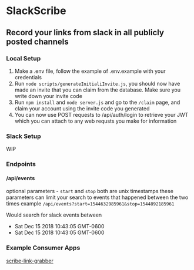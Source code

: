 # SlackScribe
## Record your links from slack in all publicly posted channels

### Local Setup
1. Make a .env file, follow the example of .env.example with your credentials
2. Run `node scripts/generateInitialiInvite.js`, you should now have made an invite that you can claim from the database.
Make sure you write down your invite code
3. Run `npm install` and `node server.js` and go to the `/claim` page, and claim your account using the invite code you generated
4. You can now use POST requests to /api/auth/login to retrieve your JWT which you can attach to any web requsts you make
for information

### Slack Setup
WIP


### Endpoints
#### /api/events
optional parameters - `start` and `stop` both are unix timestamps
these parameters can limit your search to events that happened between the two times
example `/api/events?start=1544632985961&stop=1544892185961`

Would search for slack events between
- Sat Dec 15 2018 10:43:05 GMT-0600
- Sat Dec 15 2018 10:43:05 GMT-0600

### Example Consumer Apps
[scribe-link-grabber](https://github.com/Thunderducky/scribe-link-grabber)

